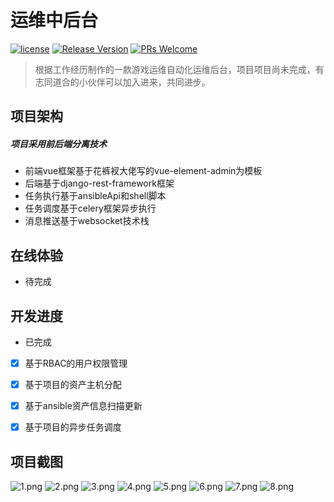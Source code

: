 # 运维中后台

[![license](https://img.shields.io/badge/license-mit-brightgreen.svg?style=flat)](https://github.com/renmcc/SA2/blob/master/LICENSE)
[![Release Version](https://img.shields.io/badge/release-master-brightgreen)](https://github.com/renmcc/SA2/releases)
[![PRs Welcome](https://img.shields.io/badge/PRs-welcome-brightgreen.svg)](https://github.com/renmcc/SA2/pulls)

> 根据工作经历制作的一款游戏运维自动化运维后台，项目项目尚未完成，有志同道合的小伙伴可以加入进来，共同进步。

## 项目架构
##### 项目采用前后端分离技术
* 前端vue框架基于花裤衩大佬写的vue-element-admin为模板
* 后端基于django-rest-framework框架
* 任务执行基于ansibleApi和shell脚本
* 任务调度基于celery框架异步执行
* 消息推送基于websocket技术栈

## 在线体验
* 待完成

## 开发进度
* 已完成
- [x] 基于RBAC的用户权限管理
- [x] 基于项目的资产主机分配
- [x] 基于ansible资产信息扫描更新
- [x] 基于项目的异步任务调度


## 项目截图
![1.png](https://github.com/renmcc/SA2/blob/master/screenshot/login.png)
![2.png](https://github.com/renmcc/SA2/blob/master/screenshot/personcenter.png)
![3.png](https://github.com/renmcc/SA2/blob/master/screenshot/project.png)
![4.png](https://github.com/renmcc/SA2/blob/master/screenshot/cmdb.png)
![5.png](https://github.com/renmcc/SA2/blob/master/screenshot/tasks.png)
![6.png](https://github.com/renmcc/SA2/blob/master/screenshot/taskdialog.png)
![7.png](https://github.com/renmcc/SA2/blob/master/screenshot/userinfo.png)
![8.png](https://github.com/renmcc/SA2/blob/master/screenshot/djangoadmin.png)